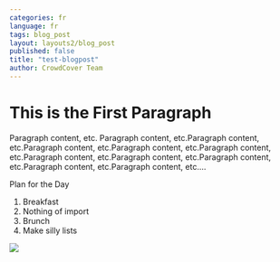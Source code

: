 ```yaml
---
categories: fr
language: fr
tags: blog_post
layout: layouts2/blog_post
published: false
title: "test-blogpost"
author: CrowdCover Team
---
```


# This is the First Paragraph

Paragraph content, etc. Paragraph content, etc.Paragraph content, etc.Paragraph content, etc.Paragraph content, etc.Paragraph content, etc.Paragraph content, etc.Paragraph content, etc.Paragraph content, etc.Paragraph content, etc.Paragraph content, etc....

Plan for the Day

1. Breakfast
2. Nothing of import
3. Brunch
4. Make silly lists

![]({{site.baseurl}}/https://farm3.staticflickr.com/2891/12483502755_f605561cdc_b.jpg)



